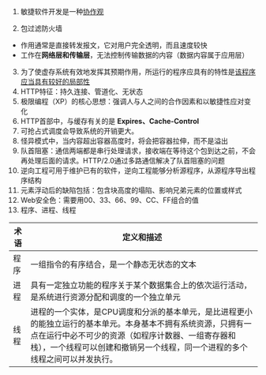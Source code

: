 1. 敏捷软件开发是一种<u>协作观</u>

2. 包过滤防火墙

- 作用通常是直接转发报文，它对用户完全透明，而且速度较快
- 工作在**网络层和传输层**，无法控制传输数据的内容（数据内容属于应用层）

3. 为了使虚存系统有效地发挥其预期作用，所运行的程序应具有的特性是<u>该程序应当具有较好的局部性</u>
4. HTTP特征：持久连接、管道化、无状态
5. 极限编程（XP）的核心思想：强调人与人之间的合作因素和以敏捷性应对变化
6. HTTP首部中，与缓存有关的是 **Expires、Cache-Control**
7. 可抢占式调度会导致系统的开销更大。
8. 怪异模式中，当内容超出容器高度时，将会把容器拉伸，而不是溢出
9. 队首阻塞：通信两端都是串行处理请求，接收端在等待这个包到达之前，不会再处理后面的请求。HTTP/2.0通过多路通信解决了队首阻塞的问题
10. 逆向工程可用于维护已有的软件，逆向工程能够分析源程序，从源程序导出程序结构
11. 元素浮动后的缺陷包括：包含块高度的塌陷、影响兄弟元素的位置或样式
12. Web安全色：需要用00、33、66、99、CC、FF组合的值
13. 程序、进程、线程

| 术语 | 定义和描述                                                   |
| ---- | ------------------------------------------------------------ |
| 程序 | 一组指令的有序结合，是一个静态无状态的文本                   |
| 进程 | 具有一定独立功能的程序关于某个数据集合上的依次运行活动，是系统进行资源分配和调度的一个独立单元 |
| 线程 | 进程的一个实体，是CPU调度和分派的基本单元，是比进程更小的能独立运行的基本单元。本身基本不拥有系统资源，只拥有一点在运行中必不可少的资源（如程序计数器、一组寄存器和栈），一个线程可以创建和撤销另一个线程，同一个进程的多个线程之间可以并发执行。 |





